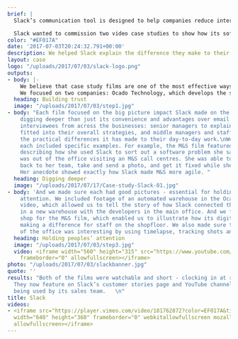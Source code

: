 ```yaml
---
brief: |
  Slack’s communication tool is designed to help companies reduce internal emails and meetings, improving productivity, transparency, and widening the sharing of information and knowledge.

  Slack wanted to commission two video case studies to show how its software transforms organisations; with the UK its second biggest market, it asked Happen to help.
color: "#EF017A"
date: '2017-07-03T20:24:32.791+00:00'
description: We helped Slack explain the difference they make to their customers
layout: case
logo: "/uploads/2017/07/03/slack-logo.png"
outputs:
- body: |-
    We believe that case study films are one of the most effective ways to show potential customers the benefits of a company’s products and services. They play a vital role in the customer journey: providing the reassurance people need ahead of a purchase. People trust people without a vested interest to recommend things, as the popularity of TripAdvisor and Trustpilot prove. So a video featuring an effusive client is very persuasive.
    We focused on two companies: Ocado Technology, which develops the software and systems that power the online grocery retail platforms of Ocado and Morrisons, and Marks & Spencer. One is the sort of technology company that Slack’s initial growth has been driven by. The other is a long-established, iconic brand that is seeking to transform the way it works and its customer experience, both online and in its shops.
  heading: Building trust
  image: "/uploads/2017/07/03/step1.jpg"
- body: "Each film focused on the big picture impact Slack made on the companies,
    digging deeper than just its convenience and advantages over email. They featured
    interviewees from across the businesses: senior managers to explain how Slack
    fitted into their overall strategies, and middle managers and staff to talk about
    the practical differences it has made to their day-to-day work.\nWe made sure
    each included specific examples. For example, the M&S film featured an interviewee
    describing how she used Slack to sort out a software problem she saw when she
    was out of the office visiting an M&S call centres. She was able to report it
    back to her team, take and send a photo, and get it fixed while she was there.
    Her anecdote showed exactly how Slack made M&S more agile. "
  heading: Digging deeper
  image: "/uploads/2017/07/17/Case-study-Slack-01.jpg"
- body: 'And we made sure each had good pictures - essential for holding a viewer’s
    attention. We included footage of an automated warehouse in the Ocado Technology
    video, which allowed us to tell the story of how Slack connected the testing team
    in a new warehouse with the developers in the main office. And we filmed in a
    shop for the M&S film, which enabled us to illustrate how its digital team is
    making a difference for staff on the shopfloor. We also made sure that the footage
    of the office was interesting by using timelapse, tracking shots and a gimbal. '
  heading: Holding peoples’ attention
  image: "/uploads/2017/07/03/step3.jpg"
  video: <iframe width="560" height="315" src="https://www.youtube.com/embed/Toob-OO-xFw?rel=0&amp;showinfo=0&amp;autoplay=1"
    frameborder="0" allowfullscreen></iframe>
photo: "/uploads/2017/07/03/slackbanner.jpg"
quote: ''
results: "Both of the films were watchable and short - clocking in at round 90 seconds.
  They now feature on Slack’s customer stories page and YouTube channel, as well as
  being used by its sales team.   \n"
title: Slack
videos:
- <iframe src="https://player.vimeo.com/video/181762872?color=EF017A&title=0&byline=0&portrait=0"
  width="640" height="360" frameborder="0" webkitallowfullscreen mozallowfullscreen
  allowfullscreen></iframe>
---
```

